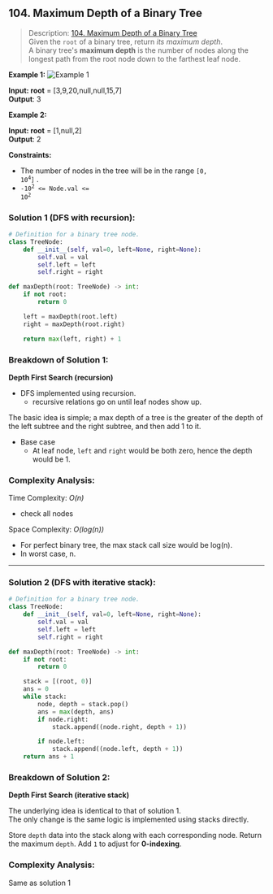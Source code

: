 ## 104. Maximum Depth of a Binary Tree

>Description: [104. Maximum Depth of a Binary Tree](https://leetcode.com/problems/maximum-depth-of-binary-tree/)\
Given the `root` of a binary tree, return *its maximum depth*.\
A binary tree's **maximum depth** is the number of nodes along the longest path from the root node down to the farthest leaf node.

**Example 1:**
![Example 1](https://assets.leetcode.com/uploads/2020/11/26/tmp-tree.jpg)


**Input: root** = [3,9,20,null,null,15,7]\
**Output**: 3

**Example 2:**

**Input: root** = [1,null,2]\
**Output**: 2
 

**Constraints:**

- The number of nodes in the tree will be in the range <code>[0, 10<sup>4</sup>]</code> .
- <code>-10<sup>2</sup> <= Node.val <= 10<sup>2</sup></code> 


### Solution 1 (DFS with recursion): 

```python
# Definition for a binary tree node.
class TreeNode:
    def __init__(self, val=0, left=None, right=None):
        self.val = val
        self.left = left
        self.right = right

def maxDepth(root: TreeNode) -> int:
    if not root:
        return 0

    left = maxDepth(root.left)
    right = maxDepth(root.right)

    return max(left, right) + 1
```
### Breakdown of Solution 1:

**Depth First Search (recursion)**

- DFS implemented using recursion.
    - recursive relations go on until leaf nodes show up.

The basic idea is simple; a max depth of a tree is the greater of the depth of the left subtree and the right subtree, and then add 1 to it.

- Base case
    - At leaf node, `left` and `right` would be both zero, hence the depth would be 1.


### Complexity Analysis:

Time Complexity: *O(n)*

- check all nodes

Space Complexity: *O(log(n))*

- For perfect binary tree, the max stack call size would be log(n).
- In worst case, n.
    
---

### Solution 2 (DFS with iterative stack): 

```python
# Definition for a binary tree node.
class TreeNode:
    def __init__(self, val=0, left=None, right=None):
        self.val = val
        self.left = left
        self.right = right

def maxDepth(root: TreeNode) -> int:
    if not root:
        return 0

    stack = [(root, 0)]
    ans = 0
    while stack:
        node, depth = stack.pop()
        ans = max(depth, ans)
        if node.right:
            stack.append((node.right, depth + 1))

        if node.left:
            stack.append((node.left, depth + 1))
    return ans + 1
```
### Breakdown of Solution 2:

**Depth First Search (iterative stack)**

The underlying idea is identical to that of solution 1.\
The only change is the same logic is implemented using stacks directly.

Store `depth` data into the stack along with each corresponding node.
Return the maximum `depth`. Add `1` to adjust for **0-indexing**.  


### Complexity Analysis:

Same as solution 1